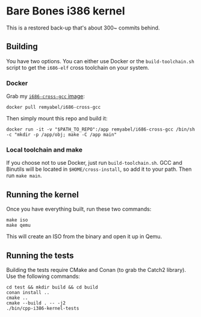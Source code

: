 # Bare Bones i386 kernel

This is a restored back-up that's about 300~ commits behind.

## Building

You have two options. You can either use Docker or the `build-toolchain.sh` script
to get the `i686-elf` cross toolchain on your system.

### Docker

Grab my [`i686-cross-gcc` image](https://github.com/remyabel/i686-cross-gcc-docker):

```
docker pull remyabel/i686-cross-gcc
```

Then simply mount this repo and build it:

```
docker run -it -v "$PATH_TO_REPO":/app remyabel/i686-cross-gcc /bin/sh -c "mkdir -p /app/obj; make -C /app main"
```

### Local toolchain and make

If you choose not to use Docker, just run `build-toolchain.sh`. GCC and Binutils will be located in
`$HOME/cross-install`, so add it to your path. Then run `make main`.

## Running the kernel

Once you have everything built, run these two commands:

```
make iso
make qemu
```

This will create an ISO from the binary and open it up in Qemu.

## Running the tests

Building the tests require CMake and Conan (to grab the Catch2 library). Use the following commands:

```
cd test && mkdir build && cd build
conan install ..
cmake ..
cmake --build . -- -j2
./bin/cpp-i386-kernel-tests
```

